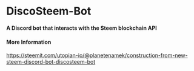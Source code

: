 # DiscoSteem-Bot
**A Discord bot that interacts with the Steem blockchain API**

#### More Information

https://steemit.com/utopian-io/@planetenamek/construction-from-new-steem-discord-bot-discosteem-bot
